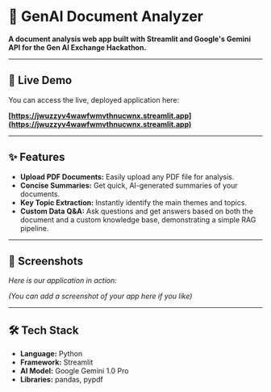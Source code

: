 # 📄 GenAI Document Analyzer

**A document analysis web app built with Streamlit and Google's Gemini API for the Gen AI Exchange Hackathon.**

---

## 🚀 Live Demo

You can access the live, deployed application here:

**[https://jwuzzyv4wawfwmvthnucwnx.streamlit.app](https://jwuzzyv4wawfwmvthnucwnx.streamlit.app)**

---

## ✨ Features

* **Upload PDF Documents:** Easily upload any PDF file for analysis.
* **Concise Summaries:** Get quick, AI-generated summaries of your documents.
* **Key Topic Extraction:** Instantly identify the main themes and topics.
* **Custom Data Q&A:** Ask questions and get answers based on both the document and a custom knowledge base, demonstrating a simple RAG pipeline.

---

## 📸 Screenshots

*Here is our application in action:*

*(You can add a screenshot of your app here if you like)*

---

## 🛠️ Tech Stack

* **Language:** Python
* **Framework:** Streamlit
* **AI Model:** Google Gemini 1.0 Pro
* **Libraries:** pandas, pypdf
